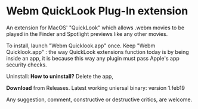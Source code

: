 # Webm QuickLook Plug-In extension  
  

An extension for MacOS' "QuickLook" which allows .webm movies to be played in the Finder and Spotlight previews like any other movies.

To install, launch "Webm Quicklook.app" once.
Keep "Webm Quicklook.app" : the way QuickLook extensions function today is by being inside an app, it is because this way any plugin must pass Apple's app security checks.

Uninstall:
**How to uninstall?** Delete the app, 

**Download** from Releases. Latest working uniersal binary: version 1.feb19




Any suggestion, comment, constructive or destructive critics, are welcome.



